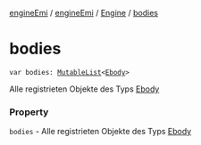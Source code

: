 [engineEmi](../../index.md) / [engineEmi](../index.md) / [Engine](index.md) / [bodies](./bodies.md)

# bodies

`var bodies: `[`MutableList`](https://kotlinlang.org/api/latest/jvm/stdlib/kotlin.collections/-mutable-list/index.html)`<`[`Ebody`](../../engine-emi.-bodies/-ebody/index.md)`>`

Alle registrieten Objekte des Typs [Ebody](../../engine-emi.-bodies/-ebody/index.md)

### Property

`bodies` - Alle registrieten Objekte des Typs [Ebody](../../engine-emi.-bodies/-ebody/index.md)